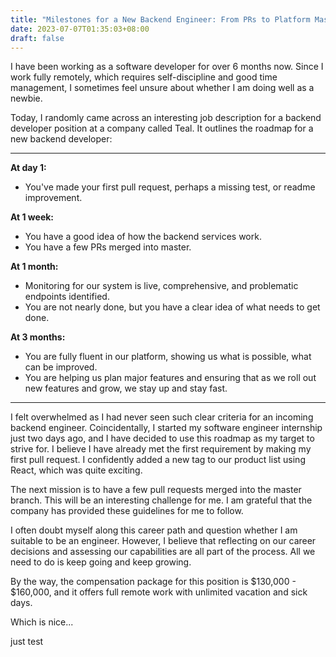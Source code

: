 ```yaml
---
title: "Milestones for a New Backend Engineer: From PRs to Platform Mastery"
date: 2023-07-07T01:35:03+08:00
draft: false
---
```

I have been working as a software developer for over 6 months now. Since I work fully remotely, which requires self-discipline and good time management, I sometimes feel unsure about whether I am doing well as a newbie.

Today, I randomly came across an interesting job description for a backend developer position at a company called Teal. It outlines the roadmap for a new backend developer:

---
**At day 1:**
- You've made your first pull request, perhaps a missing test, or readme improvement.

**At 1 week:**
- You have a good idea of how the backend services work.
- You have a few PRs merged into master.

**At 1 month:**
- Monitoring for our system is live, comprehensive, and problematic endpoints identified.
- You are not nearly done, but you have a clear idea of what needs to get done.

**At 3 months:**
- You are fully fluent in our platform, showing us what is possible, what can be improved.
- You are helping us plan major features and ensuring that as we roll out new features and grow, we stay up and stay fast.

---

I felt overwhelmed as I had never seen such clear criteria for an incoming backend engineer. Coincidentally, I started my software engineer internship just two days ago, and I have decided to use this roadmap as my target to strive for. I believe I have already met the first requirement by making my first pull request. I confidently added a new tag to our product list using React, which was quite exciting.

The next mission is to have a few pull requests merged into the master branch. This will be an interesting challenge for me. I am grateful that the company has provided these guidelines for me to follow.

I often doubt myself along this career path and question whether I am suitable to be an engineer. However, I believe that reflecting on our career decisions and assessing our capabilities are all part of the process. All we need to do is keep going and keep growing.

By the way, the compensation package for this position is $130,000 - $160,000, and it offers full remote work with unlimited vacation and sick days. 

Which is nice...

just test